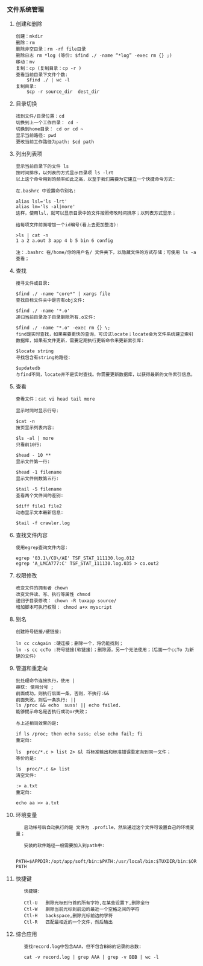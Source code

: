 ### 文件系统管理
 1. 创建和删除

	 	创建：mkdir
		删除：rm
		删除非空目录：rm -rf file目录
		删除日志 rm *log (等价: $find ./ -name “*log” -exec rm {} ;)
		移动：mv
		复制：cp (复制目录：cp -r )
		查看当前目录下文件个数:
			$find ./ | wc -l
		复制目录:
			$cp -r source_dir  dest_dir

 2. 目录切换

		找到文件/目录位置：cd
		切换到上一个工作目录： cd -
		切换到home目录： cd or cd ~
		显示当前路径: pwd
		更改当前工作路径为path: $cd path

 3. 列出列表项

		显示当前目录下的文件 ls
		按时间排序，以列表的方式显示目录项 ls -lrt
		以上这个命令用到的频率如此之高，以至于我们需要为它建立一个快捷命令方式:
		
		在.bashrc 中设置命令别名:
		
		alias lsl='ls -lrt'
		alias lm='ls -al|more'
		这样，使用lsl，就可以显示目录中的文件按照修改时间排序；以列表方式显示；
		
		给每项文件前面增加一个id编号(看上去更加整洁):
		
		>ls | cat -n
		1 a 2 a.out 3 app 4 b 5 bin 6 config
		
		注：.bashrc 在/home/你的用户名/ 文件夹下，以隐藏文件的方式存储；可使用 ls -a 查看；

 4. 查找

		搜寻文件或目录:
		
		$find ./ -name "core*" | xargs file
		查找目标文件夹中是否有obj文件:
		
		$find ./ -name '*.o'
		递归当前目录及子目录删除所有.o文件:
		
		$find ./ -name "*.o" -exec rm {} \;
		find是实时查找，如果需要更快的查询，可试试locate；locate会为文件系统建立索引数据库，如果有文件更新，需要定期执行更新命令来更新索引库:
		
		$locate string
		寻找包含有string的路径:
		
		$updatedb
		与find不同，locate并不是实时查找。你需要更新数据库，以获得最新的文件索引信息。

 5. 查看

		查看文件：cat vi head tail more

		显示时同时显示行号:
		
		$cat -n
		按页显示列表内容:
		
		$ls -al | more
		只看前10行:
		
		$head - 10 **
		显示文件第一行:
		
		$head -1 filename
		显示文件倒数第五行:
		
		$tail -5 filename
		查看两个文件间的差别:
		
		$diff file1 file2
		动态显示文本最新信息:
		
		$tail -f crawler.log
		
 6. 查找文件内容

		使用egrep查询文件内容:
		
		egrep '03.1\/CO\/AE' TSF_STAT_111130.log.012
		egrep 'A_LMCA777:C' TSF_STAT_111130.log.035 > co.out2

 7. 权限修改

		改变文件的拥有者 chown
		改变文件读、写、执行等属性 chmod
		递归子目录修改： chown -R tuxapp source/
		增加脚本可执行权限： chmod a+x myscript

 8. 别名

		创建符号链接/硬链接:
		
		ln cc ccAgain :硬连接；删除一个，将仍能找到；
		ln -s cc ccTo :符号链接(软链接)；删除源，另一个无法使用；（后面一个ccTo 为新建的文件）

 9. 管道和重定向

		批处理命令连接执行，使用 |
		串联: 使用分号 ;
		前面成功，则执行后面一条，否则，不执行:&&
		前面失败，则后一条执行: ||
		ls /proc && echo  suss! || echo failed.
		能够提示命名是否执行成功or失败；
		
		与上述相同效果的是:
		
		if ls /proc; then echo suss; else echo fail; fi
		重定向:
		
		ls  proc/*.c > list 2> &l 将标准输出和标准错误重定向到同一文件；
		等价的是:
		
		ls  proc/*.c &> list
		清空文件:
		
		:> a.txt
		重定向:
		
		echo aa >> a.txt
		
 10. 环境变量

			启动帐号后自动执行的是 文件为 .profile，然后通过这个文件可设置自己的环境变量；

			安装的软件路径一般需要加入到path中:

			PATH=$APPDIR:/opt/app/soft/bin:$PATH:/usr/local/bin:$TUXDIR/bin:$ORACLE_HOME/bin;export PATH
		
 11. 快捷键

			快捷键:

			Ctl-U   删除光标到行首的所有字符,在某些设置下,删除全行
			Ctl-W   删除当前光标到前边的最近一个空格之间的字符
			Ctl-H   backspace,删除光标前边的字符
			Ctl-R   匹配最相近的一个文件，然后输出
		
 12. 综合应用

			查找record.log中包含AAA，但不包含BBB的记录的总数:

			cat -v record.log | grep AAA | grep -v BBB | wc -l
